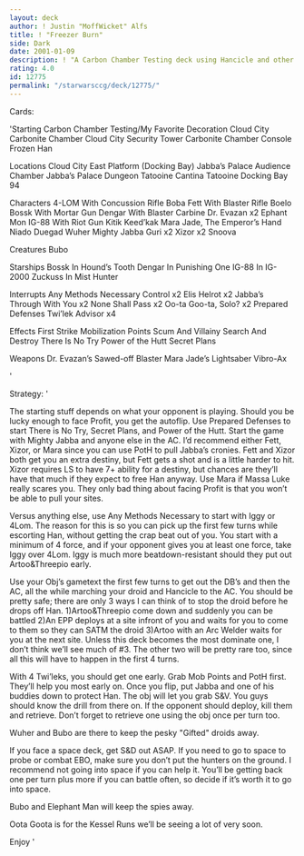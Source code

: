 ```yaml
---
layout: deck
author: ! Justin "MoffWicket" Alfs
title: ! "Freezer Burn"
side: Dark
date: 2001-01-09
description: ! "A Carbon Chamber Testing deck using Hancicle and other R2 cards."
rating: 4.0
id: 12775
permalink: "/starwarsccg/deck/12775/"
---
```

Cards: 

'Starting
Carbon Chamber Testing/My Favorite Decoration
Cloud City Carbonite Chamber
Cloud City Security Tower
Carbonite Chamber Console
Frozen Han

Locations
Cloud City East Platform (Docking Bay)
Jabba’s Palace Audience Chamber
Jabba’s Palace Dungeon
Tatooine Cantina
Tatooine Docking Bay 94

Characters
4-LOM With Concussion Rifle
Boba Fett With Blaster Rifle
Boelo
Bossk With Mortar Gun
Dengar With Blaster Carbine
Dr. Evazan  x2
Ephant Mon
IG-88 With Riot Gun
Kitik Keed’kak
Mara Jade, The Emperor’s Hand
Niado Duegad
Wuher
Mighty Jabba
Guri x2
Xizor x2
Snoova

Creatures
Bubo

Starships
Bossk In Hound’s Tooth
Dengar In Punishing One
IG-88 In IG-2000
Zuckuss In Mist Hunter

Interrupts
Any Methods Necessary
Control  x2
Elis Helrot  x2
Jabba’s Through With You  x2
None Shall Pass  x2
Oo-ta Goo-ta, Solo?  x2
Prepared Defenses
Twi’lek Advisor  x4

Effects
First Strike
Mobilization Points
Scum And Villainy
Search And Destroy
There Is No Try
Power of the Hutt
Secret Plans

Weapons
Dr. Evazan’s Sawed-off Blaster
Mara Jade’s Lightsaber
Vibro-Ax


'

Strategy: '

The starting stuff depends on what your opponent is playing.  Should you be lucky enough to face Profit, you get the autoflip.  Use Prepared Defenses to start There is No Try, Secret Plans, and Power of the Hutt.  Start the game with Mighty Jabba and anyone else in the AC.	I’d recommend either Fett, Xizor, or Mara since you can use PotH to pull Jabba’s cronies.  Fett and Xizor both get you an extra destiny, but Fett gets a shot and is a little harder to hit.	Xizor requires LS to have 7+ ability for a destiny, but chances are they’ll have that much if they expect to free Han anyway.  Use Mara if Massa Luke really scares you.  They only bad thing about facing Profit is that you won’t be able to pull your sites.

Versus anything else, use Any Methods Necessary to start with Iggy or 4Lom.  The reason for this is so you can pick up the first few turns while escorting Han, without getting the crap beat out of you.  You start with a minimum of 4 force, and if your opponent gives you at least one force, take Iggy over 4Lom.  Iggy is much more beatdown-resistant should they put out Artoo&Threepio early.

Use your Obj’s gametext the first few turns to get out the DB’s and then the AC, all the while marching your droid and Hancicle to the AC.  You should be pretty safe; there are only 3 ways I can think of to stop the droid before he drops off Han.
1)Artoo&Threepio come down and suddenly you can be battled
2)An EPP deploys at a site infront of you and waits for you to come to them so they can SATM the droid
3)Artoo with an Arc Welder waits for you at the next site.
Unless this deck becomes the most dominate one, I don’t think we’ll see much of #3.  The other two will be pretty rare too, since all this will have to happen in the first 4 turns.

With 4 Twi’leks, you should get one early.  Grab Mob Points and PotH first.  They’ll help you most early on.	Once you flip, put Jabba and one of his buddies down to protect Han.  The obj will let you grab S&V.  You guys should know the drill from there on.  If the opponent should deploy, kill them and retrieve.  Don’t forget to retrieve one using the obj once per turn too.

Wuher and Bubo are there to keep the pesky "Gifted" droids away.

If you face a space deck, get S&D out ASAP.  If you need to go to space to probe or combat EBO, make sure you don’t put the hunters on the ground.  I recommend not going into space if you can help it.  You’ll be getting back one per turn plus more if you can battle often, so decide if it’s worth it to go into space.

Bubo and Elephant Man will keep the spies away.

Oota Goota is for the Kessel Runs we’ll be seeing a lot of very soon.

Enjoy '
